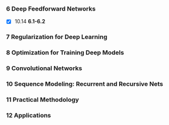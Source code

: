 ### 6 Deep Feedforward Networks
- [x] 10.14 **6.1-6.2**
### 7 Regularization for Deep Learning 
### 8 Optimization for Training Deep Models
### 9 Convolutional Networks
### 10 Sequence Modeling: Recurrent and Recursive Nets
### 11 Practical Methodology
### 12 Applications
